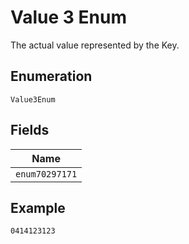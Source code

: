 
# Value 3 Enum

The actual value represented by the Key.

## Enumeration

`Value3Enum`

## Fields

| Name |
|  --- |
| `enum70297171` |

## Example

```
0414123123
```

